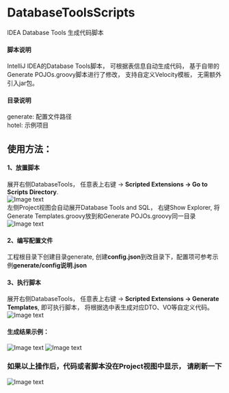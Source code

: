 # DatabaseToolsScripts
IDEA Database Tools 生成代码脚本

#### 脚本说明
IntelliJ IDEA的Database Tools脚本， 可根据表信息自动生成代码， 基于自带的Generate POJOs.groovy脚本进行了修改， 支持自定义Velocity模板， 无需额外引入jar包。

#### 目录说明
generate: 配置文件路径  
hotel: 示例项目

## 使用方法：
#### 1、放置脚本
展开右侧DatabaseTools， 任意表上右键 -> **Scripted Extensions -> Go to Scripts Directory**.  
![Image text](images/1.png)  
左侧Project视图会自动展开Database Tools and SQL， 右键Show Explorer, 将Generate Templates.groovy放到和Generate POJOs.groovy同一目录  
![Image text](images/2.png)

#### 2、编写配置文件
工程根目录下创建目录generate, 创建**config.json**到改目录下，配置项可参考示例**generate/config说明.json**

#### 3、执行脚本
展开右侧DatabaseTools， 任意表上右键 -> **Scripted Extensions -> Generate Templates**, 即可执行脚本， 将根据选中表生成对应DTO、VO等自定义代码。
![Image text](images/3.png)
  
  
  
#### 生成结果示例：
![Image text](images/DTO.png)
![Image text](images/VO.png)

### 如果以上操作后，代码或者脚本没在Project视图中显示， 请刷新一下
![Image text](images/10.png)
